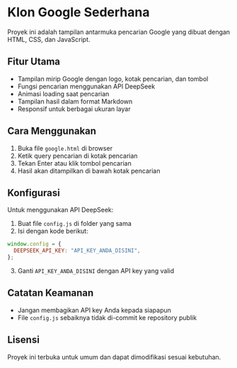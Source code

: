 # Klon Google Sederhana

Proyek ini adalah tampilan antarmuka pencarian Google yang dibuat dengan HTML, CSS, dan JavaScript.

## Fitur Utama

- Tampilan mirip Google dengan logo, kotak pencarian, dan tombol
- Fungsi pencarian menggunakan API DeepSeek
- Animasi loading saat pencarian
- Tampilan hasil dalam format Markdown
- Responsif untuk berbagai ukuran layar

## Cara Menggunakan

1. Buka file `google.html` di browser
2. Ketik query pencarian di kotak pencarian
3. Tekan Enter atau klik tombol pencarian
4. Hasil akan ditampilkan di bawah kotak pencarian

## Konfigurasi

Untuk menggunakan API DeepSeek:

1. Buat file `config.js` di folder yang sama
2. Isi dengan kode berikut:

```javascript
window.config = {
  DEEPSEEK_API_KEY: "API_KEY_ANDA_DISINI",
};
```

3. Ganti `API_KEY_ANDA_DISINI` dengan API key yang valid

## Catatan Keamanan

- Jangan membagikan API key Anda kepada siapapun
- File `config.js` sebaiknya tidak di-commit ke repository publik

## Lisensi

Proyek ini terbuka untuk umum dan dapat dimodifikasi sesuai kebutuhan.

